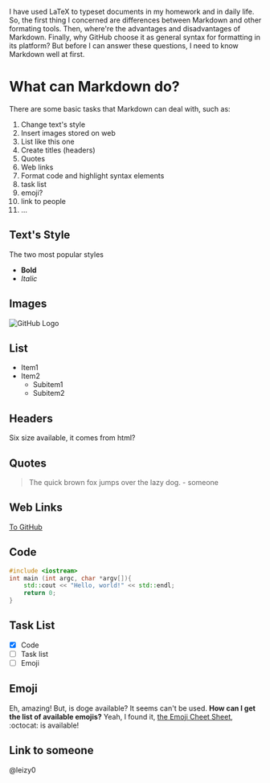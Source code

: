 I have used LaTeX to typeset documents in my homework and in daily life. So, the first thing I concerned are differences between Markdown and other formating tools. Then, where're the advantages and disadvantages of Markdown. Finally, why GitHub choose it as general syntax for formatting in its platform? But before I can answer these questions, I need to know Markdown well at first.

# What can Markdown do?
There are some basic tasks that Markdown can deal with, such as:

1. Change text's style
2. Insert images stored on web
3. List like this one
4. Create titles (headers)
5. Quotes
6. Web links
7. Format code and highlight syntax elements
8. task list
9. emoji?
10. link to people
11. ...

## Text's Style
The two most popular styles
- **Bold**
- *Italic*

## Images
![GitHub Logo](http://f.hiphotos.baidu.com/baike/g%3D0%3Bw%3D268/sign=3c4e049cc1cec3fd9b3ea27ea1b5e609/6159252dd42a2834b1c7cf5b59b5c9ea15cebf79.jpg)

## List
- Item1
- Item2
  - Subitem1
  - Subitem2

## Headers
Six size available, it comes from html?

## Quotes
> The quick brown fox jumps over the lazy dog.  - someone

## Web Links
[To GitHub](https://github.com)

## Code
```C++
#include <iostream>
int main (int argc, char *argv[]){
    std::cout << "Hello, world!" << std::endl;
    return 0;
}
```

## Task List
- [x] Code
- [ ] Task list
- [ ] Emoji

## Emoji
Eh, amazing! But, is doge available? It seems can't be used. **How can I get the list of available emojis?** Yeah, I found it, [the Emoji Cheet Sheet](http://www.emoji-cheat-sheet.com/), :octocat: is available!

## Link to someone
@leizy0
